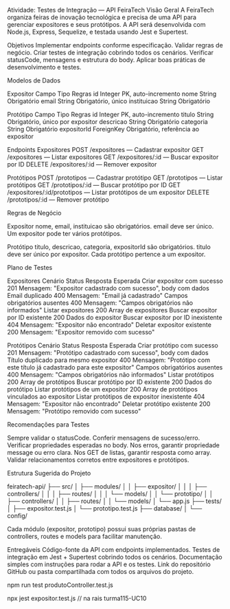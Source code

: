 Atividade: Testes de Integração — API FeiraTech
Visão Geral
A FeiraTech organiza feiras de inovação tecnológica e precisa de uma API para gerenciar expositores e seus protótipos. A API será desenvolvida com Node.js, Express, Sequelize, e testada usando Jest e Supertest.

Objetivos
Implementar endpoints conforme especificação.
Validar regras de negócio.
Criar testes de integração cobrindo todos os cenários.
Verificar statusCode, mensagens e estrutura do body.
Aplicar boas práticas de desenvolvimento e testes.

Modelos de Dados

Expositor
Campo	Tipo	Regras
id	Integer	PK, auto-incremento
nome	String	Obrigatório
email	String	Obrigatório, único
instituicao	String	Obrigatório

Protótipo
Campo	Tipo	Regras
id	Integer	PK, auto-incremento
titulo	String	Obrigatório, único por expositor
descricao	String	Obrigatório
categoria	String	Obrigatório
expositorId	ForeignKey	Obrigatório, referência ao expositor

Endpoints
Expositores
POST /expositores — Cadastrar expositor
GET /expositores — Listar expositores
GET /expositores/:id — Buscar expositor por ID
DELETE /expositores/:id — Remover expositor

Protótipos
POST /prototipos — Cadastrar protótipo
GET /prototipos — Listar protótipos
GET /prototipos/:id — Buscar protótipo por ID
GET /expositores/:id/prototipos — Listar protótipos de um expositor
DELETE /prototipos/:id — Remover protótipo


Regras de Negócio

Expositor
nome, email, instituicao são obrigatórios.
email deve ser único.
Um expositor pode ter vários protótipos.

Protótipo
titulo, descricao, categoria, expositorId são obrigatórios.
titulo deve ser único por expositor.
Cada protótipo pertence a um expositor.

Plano de Testes

Expositores
Cenário	Status	Resposta Esperada
Criar expositor com sucesso	201	Mensagem: "Expositor cadastrado com sucesso", body com dados
Email duplicado	400	Mensagem: "Email já cadastrado"
Campos obrigatórios ausentes	400	Mensagem: "Campos obrigatórios não informados"
Listar expositores	200	Array de expositores
Buscar expositor por ID existente	200	Dados do expositor
Buscar expositor por ID inexistente	404	Mensagem: "Expositor não encontrado"
Deletar expositor existente	200	Mensagem: "Expositor removido com sucesso"

Protótipos
Cenário	Status	Resposta Esperada
Criar protótipo com sucesso	201	Mensagem: "Protótipo cadastrado com sucesso", body com dados
Título duplicado para mesmo expositor	400	Mensagem: "Protótipo com este título já cadastrado para este expositor"
Campos obrigatórios ausentes	400	Mensagem: "Campos obrigatórios não informados"
Listar protótipos	200	Array de protótipos
Buscar protótipo por ID existente	200	Dados do protótipo
Listar protótipos de um expositor	200	Array de protótipos vinculados ao expositor
Listar protótipos de expositor inexistente	404	Mensagem: "Expositor não encontrado"
Deletar protótipo existente	200	Mensagem: "Protótipo removido com sucesso"

Recomendações para Testes

Sempre validar o statusCode.
Conferir mensagens de sucesso/erro.
Verificar propriedades esperadas no body.
Nos erros, garantir propriedade message ou erro clara.
Nos GET de listas, garantir resposta como array.
Validar relacionamentos corretos entre expositores e protótipos.

Estrutura Sugerida do Projeto

feiratech-api/
├── src/
│   ├── modules/
│   │   ├── expositor/
│   │   │   ├── controllers/
│   │   │   ├── routes/
│   │   │   └── models/
│   │   └── prototipo/
│   │       ├── controllers/
│   │       ├── routes/
│   │       └── models/
│   └── app.js
├── tests/
│   ├── expositor.test.js
│   └── prototipo.test.js
├── database/
│   └── config/

Cada módulo (expositor, prototipo) possui suas próprias pastas de controllers, routes e models para facilitar manutenção.

Entregáveis
Código-fonte da API com endpoints implementados.
Testes de integração em Jest + Supertest cobrindo todos os cenários.
Documentação simples com instruções para rodar a API e os testes.
Link do repositório GitHub ou pasta compartilhada com todos os arquivos do projeto.


 npm run test produtoController.test.js 


 npx  jest expositor.test.js // na rais turma115-UC10
 